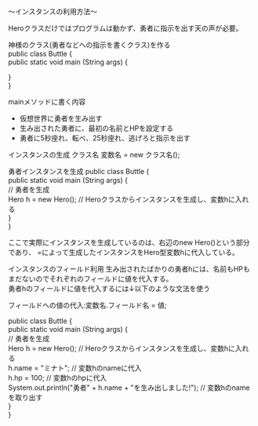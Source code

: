 〜インスタンスの利用方法〜

Heroクラスだけではプログラムは動かず、勇者に指示を出す天の声が必要。<br>

神様のクラス(勇者などへの指示を書くクラス)を作る<br>
public class Buttle {<br>
  public static void main (String args) {<br>

  }<br>
}<br>

mainメソッドに書く内容
- 仮想世界に勇者を生み出す
- 生み出された勇者に、最初の名前とHPを設定する
- 勇者に5秒座れ、転べ、25秒座れ、逃げろと指示を出す

インスタンスの生成
クラス名 変数名 = new クラス名();<br>

勇者インスタンスを生成
public class Buttle {<br>
  public static void main (String args) {<br>
  // 勇者を生成<br>
    Hero h = new Hero(); // Heroクラスからインスタンスを生成し、変数hに入れる<br>
  }<br>
}<br>

ここで実際にインスタンスを生成しているのは、右辺のnew Hero()という部分であり、
=によって生成したインスタンスをHero型変数hに代入している。<br>

インスタンスのフィールド利用
生み出されたばかりの勇者hには、名前もHPもまだないのでそれぞれのフィールドに値を代入する。<br>
勇者hのフィールドに値を代入するには↓以下のような文法を使う<br>

フィールドへの値の代入:変数名.フィールド名 = 値;

public class Buttle {<br>
  public static void main (String args) {<br>
  // 勇者を生成<br>
    Hero h = new Hero(); // Heroクラスからインスタンスを生成し、変数hに入れる<br>
    h.name = "ミナト"; // 変数hのnameに代入<br>
    h.hp = 100; // 変数hのhpに代入<br>
    System.out.println("勇者" + h.name + "を生み出しました!"); // 変数hのnameを取り出す<br>
  }<br>
}<br>
